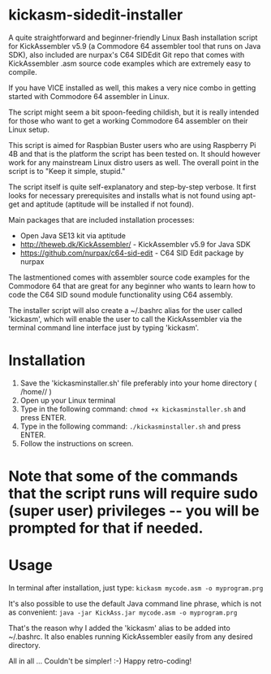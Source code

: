 # kickasm-sidedit-installer

A quite straightforward and beginner-friendly Linux Bash installation script for KickAssembler v5.9 (a Commodore 64 assembler tool that runs on Java SDK), also included are nurpax's C64 SIDEdit Git repo that comes with KickAssembler .asm source code examples which are extremely easy to compile. 

If you have VICE installed as well, this makes a very nice combo in getting started with Commodore 64 assembler in Linux. 

The script might seem a bit spoon-feeding childish, but it is really intended for those who want to get a working Commodore 64 assembler on their Linux setup.

This script is aimed for Raspbian Buster users who are using Raspberry Pi 4B and that is the platform the script has been tested on. It should however work for any mainstream Linux distro users as well. The overall point in the script is to "Keep it simple, stupid."

The script itself is quite self-explanatory and step-by-step verbose. It first looks for necessary prerequisites and installs what is not found using apt-get and aptitude (aptitude will be installed if not found).

Main packages that are included installation processes:

- Open Java SE13 kit via aptitude
- http://theweb.dk/KickAssembler/ - KickAssembler v5.9 for Java SDK
- https://github.com/nurpax/c64-sid-edit - C64 SID Edit package by nurpax

The lastmentioned comes with assembler source code examples for the Commodore 64 that are great for any beginner who wants to learn how to code the C64 SID sound module functionality using C64 assembly.

The installer script will also create a ~/.bashrc alias for the user called 'kickasm', which will enable the user to call the KickAssembler via the terminal command line interface just by typing 'kickasm'.

Installation
============

1. Save the 'kickasminstaller.sh' file preferably into your home directory ( /home/<your username>/ )
2. Open up your Linux terminal
3. Type in the following command: ```chmod +x kickasminstaller.sh``` and press ENTER.
4. Type in the following command: ```./kickasminstaller.sh``` and press ENTER.
5. Follow the instructions on screen.

# Note that some of the commands that the script runs will require sudo (super user) privileges -- you will be prompted for that if needed.

Usage
=====

In terminal after installation, just type:
```kickasm mycode.asm -o myprogram.prg```

It's also possible to use the default Java command line phrase, which is not as convenient:
```java -jar KickAss.jar mycode.asm -o myprogram.prg```

That's the reason why I added the 'kickasm' alias to be added into ~/.bashrc. It also enables running KickAssembler easily from any desired directory.

All in all ... Couldn't be simpler! :-) Happy retro-coding!

